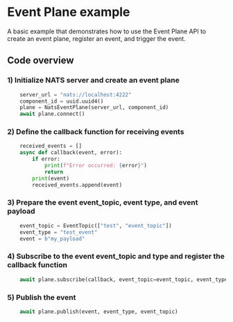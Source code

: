 <!--
SPDX-FileCopyrightText: Copyright (c) 2024-2025 NVIDIA CORPORATION & AFFILIATES. All rights reserved.
SPDX-License-Identifier: Apache-2.0

Licensed under the Apache License, Version 2.0 (the "License");
you may not use this file except in compliance with the License.
You may obtain a copy of the License at

http://www.apache.org/licenses/LICENSE-2.0

Unless required by applicable law or agreed to in writing, software
distributed under the License is distributed on an "AS IS" BASIS,
WITHOUT WARRANTIES OR CONDITIONS OF ANY KIND, either express or implied.
See the License for the specific language governing permissions and
limitations under the License.
-->

# Event Plane example

A basic example that demonstrates how to use the Event Plane API to create an event plane, register an event, and trigger the event.

## Code overview

### 1) Initialize NATS server and create an event plane
```python
    server_url = "nats://localhost:4222"
    component_id = uuid.uuid4()
    plane = NatsEventPlane(server_url, component_id)
    await plane.connect()
```

### 2) Define the callback function for receiving events
```python
    received_events = []
    async def callback(event, error):
        if error:
            print(f"Error occurred: {error}")
            return
        print(event)
        received_events.append(event)
```

### 3) Prepare the event event_topic, event type, and event payload
```python
    event_topic = EventTopic(["test", "event_topic"])
    event_type = "test_event"
    event = b"my_payload"
```

### 4) Subscribe to the event event_topic and type and register the callback function
```python
    await plane.subscribe(callback, event_topic=event_topic, event_type=event_type)
```

### 5) Publish the event
```python
    await plane.publish(event, event_type, event_topic)
```
